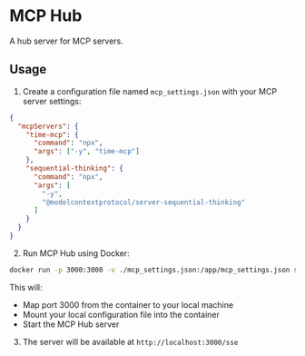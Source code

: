 # MCP Hub

A hub server for MCP servers.

## Usage

1. Create a configuration file named `mcp_settings.json` with your MCP server settings:

```json
{
  "mcpServers": {
    "time-mcp": {
      "command": "npx",
      "args": ["-y", "time-mcp"]
    },
    "sequential-thinking": {
      "command": "npx",
      "args": [
        "-y",
        "@modelcontextprotocol/server-sequential-thinking"
      ]
    }
  }
}
```

2. Run MCP Hub using Docker:

```bash
docker run -p 3000:3000 -v ./mcp_settings.json:/app/mcp_settings.json samanhappy/mcphub
```

This will:
- Map port 3000 from the container to your local machine
- Mount your local configuration file into the container
- Start the MCP Hub server

3. The server will be available at `http://localhost:3000/sse`


